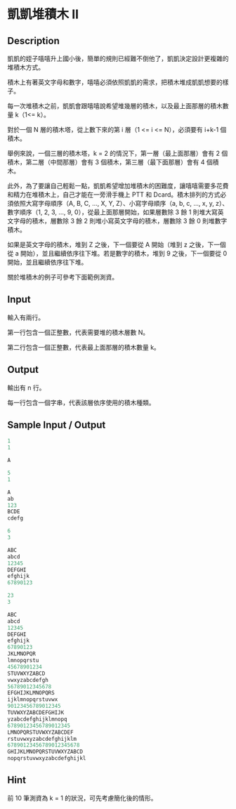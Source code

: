 # 凱凱堆積木 II

## Description

凱凱的姪子嘻嘻升上國小後，簡單的規則已經難不倒他了，凱凱決定設計更複雜的堆積木方式。

積木上有著英文字母和數字，嘻嘻必須依照凱凱的需求，把積木堆成凱凱想要的樣子。

每一次堆積木之前，凱凱會跟嘻嘻說希望堆幾層的積木，以及最上面那層的積木數量 k（1<= k）。

對於一個 N 層的積木塔，從上數下來的第 i 層（1 <= i <= N），必須要有 i+k-1 個積木。

舉例來說，一個三層的積木塔，k = 2 的情況下，第一層（最上面那層）會有 2 個積木，第二層（中間那層）會有 3 個積木，第三層（最下面那層）會有 4 個積木。

此外，為了要讓自己輕鬆一點，凱凱希望增加堆積木的困難度，讓嘻嘻需要多花費和精力在堆積木上，自己才能在一旁滑手機上 PTT 和 Dcard。積木排列的方式必須依照大寫字母順序（A, B, C, ..., X, Y, Z）、小寫字母順序（a, b, c, ..., x, y, z）、數字順序（1, 2, 3, ..., 9, 0），從最上面那層開始，如果層數除 3 餘 1 則堆大寫英文字母的積木，層數除 3 餘 2 則堆小寫英文字母的積木，層數除 3 餘 0 則堆數字積木。

如果是英文字母的積木，堆到 Z 之後，下一個要從 A 開始（堆到 z 之後，下一個從 a 開始），並且繼續依序往下堆。若是數字的積木，堆到 9 之後，下一個要從 0 開始，並且繼續依序往下堆。

關於堆積木的例子可參考下面範例測資。

## Input

輸入有兩行。

第一行包含一個正整數，代表需要堆的積木層數 N。

第二行包含一個正整數，代表最上面那層的積木數量 k。

## Output

輸出有 n 行。

每一行包含一個字串，代表該層依序使用的積木種類。

## Sample Input / Output

```py
1
1

A
```
```py
5
1

A
ab
123
BCDE
cdefg
```
```py
6
3

ABC
abcd
12345
DEFGHI
efghijk
67890123
```
```py
23
3

ABC
abcd
12345
DEFGHI
efghijk
67890123
JKLMNOPQR
lmnopqrstu
45678901234
STUVWXYZABCD
vwxyzabcdefgh
56789012345678
EFGHIJKLMNOPQRS
ijklmnopqrstuvwx
90123456789012345
TUVWXYZABCDEFGHIJK
yzabcdefghijklmnopq
67890123456789012345
LMNOPQRSTUVWXYZABCDEF
rstuvwxyzabcdefghijklm
67890123456789012345678
GHIJKLMNOPQRSTUVWXYZABCD
nopqrstuvwxyzabcdefghijkl
```

## Hint

前 10 筆測資為 k = 1 的狀況，可先考慮簡化後的情形。